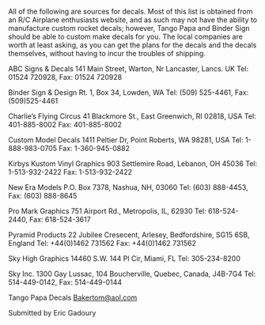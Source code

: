 All of the following are sources for decals. Most of this list is obtained from an R/C Airplane enthusiasts website, and as such may not have the ability to manufacture custom rocket decals; however, Tango Papa and Binder Sign should be able to custom make decals for you. The local companies are worth at least asking, as you can get the plans for the decals and the decals themselves, without having to incur the troubles of shipping.

ABC Signs & Decals 141 Main Street, Warton, Nr Lancaster, Lancs. UK Tel: 01524 720928, Fax: 01524 720928

Binder Sign & Design Rt. 1, Box 34, Lowden, WA Tel: (509) 525-4461, Fax: (509)525-4461

Charlie’s Flying Circus 41 Blackmore St., East Greenwich, RI 02818, USA Tel: 401-885-8002 Fax: 401-885-8002

Custom Model Decals 1411 Peltier Dr, Point Roberts, WA 98281, USA Tel: 1-888-983-0705 Fax: 1-360-945-0882

Kirbys Kustom Vinyl Graphics 903 Settlemire Road, Lebanon, OH 45036 Tel: 1-513-932-2422 Fax: 1-513-932-2422

New Era Models P.O. Box 7378, Nashua, NH, 03060 Tel: (603) 888-4453, Fax: (603) 888-8645

Pro Mark Graphics 751 Airport Rd., Metropolis, IL, 62930 Tel: 618-524-2440, Fax: 618-524-3617

Pyramid Products 22 Jubilee Cresecent, Arlesey, Bedfordshire, SG15 6SB, England Tel: +44(0)1462 731562 Fax: +44(0)1462 731562

Sky High Graphics 14460 S.W. 144 Pl Cir, Miami, FL Tel: 305-234-8200

Sky Inc. 1300 Gay Lussac, 104 Boucherville, Quebec, Canada, J4B-7G4 Tel: 514-449-0142, Fax: 514-449-0144

Tango Papa Decals [Bakertom@aol.com](mailto:Bakertom@aol.com)

Submitted by Eric Gadoury

